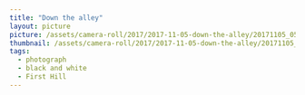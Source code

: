 ```yaml
---
title: "Down the alley"
layout: picture
picture: /assets/camera-roll/2017/2017-11-05-down-the-alley/20171105_053734380_iOS.jpg
thumbnail: /assets/camera-roll/2017/2017-11-05-down-the-alley/20171105_053734380_iOS-thumbnail.jpg
tags:
  - photograph
  - black and white
  - First Hill
---
```

